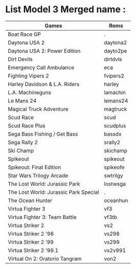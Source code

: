
# List Model 3 Merged name :

| Games     | Roms |
| ----------- | -----------| 
 | Boat Race GP                        |     .   |      
 | Daytona USA 2                 |  daytona2    |
 | Daytona USA 2: Power Edition  | dayto2pe     |
 | Dirt Devils                   | dirtdvls     |
 |Emergency Call Ambulance            |  eca    |     
 | Fighting Vipers 2             | fvipers2     |
 | Harley Davidson & L.A. Riders    |  harley   |   
 | L.A. Machineguns              |  lamachin    |
 | Le Mans 24                    | lemans24     |
 | Magical Truck Adventure       | magtruck     |
 |    Scud Race                          | scud |        
 | Scud Race Plus                 |  scudplus   | 
 | Sega Bass Fishing / Get Bass    | bassdx     |  
 | Sega Rally 2                    |  srally2   |  
 | Ski Champ                       |skichamp    |  
 | Spikeout                        |spikeout    |  
 | Spikeout: Final Edition         | spikeofe   |  
 | Star Wars Trilogy Arcade        |swtrilgy    |  
 | The Lost World: Jurassic Park   |lostwsga    |  
 |    The Lost World: Jurassic Park Special| .   |            
 | The Ocean Hunter                  |oceanhun  |    
 | Virtua Fighter 3                     |vf3    |       
 | Virtua Fighter 3: Team Battle      |vf3tb    |     
 | Virtua Striker 2                      |vs2   |        
 | Virtua Striker 2 '98               |vs298    |     
 | Virtua Striker 2 '99               |vs299    |     
 | Virtua Striker 2 '99.1             |vs2v991  |     
 | Virtual On 2: Oratorio Tangram       | von2  |       

 
